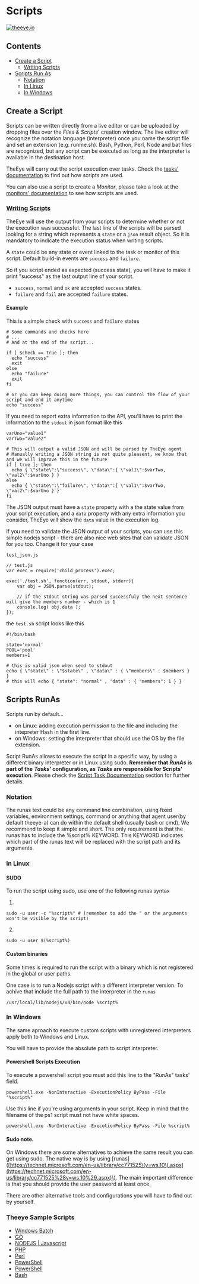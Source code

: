 # Scripts

[![theeye.io](https://theeye.io/img/logo2.png)](https://theeye.io)

## Contents

* [Create a Script](scripts.md#create-a-script)
  * [Writing Scripts](scripts.md#writing-scripts)
* [Scripts Run As](scripts.md#scripts-runas)
  * [Notation](scripts.md#notation)
  * [In Linux](scripts.md#in-linux)
  * [In Windows](scripts.md#in-windows)

## Create a Script

Scripts can be written directly from a live editor or can be uploaded by dropping files over the _Files & Scripts_' creation window. The live editor will recognize the notation language \(interpreter\) once you name the script file and set an extension \(e.g. runme.sh\). Bash, Python, Perl, Node and bat files are recognized, but any script can be executed as long as the interpreter is available in the destination host.

TheEye will carry out the script execution over tasks. Check the [tasks' documentation](tasks.md#create-a-script-task) to find out how scripts are used.

You can also use a script to create a _Monitor_, please take a look at the [monitors' documentation](monitors.md#monitor-type-script) to see how scripts are used.

### [Writing Scripts](https://github.com/CGastrell/theeye-docs/tree/d293fbcbdf032c69af97cd33dc2a36bbabe617bc/scripts/write.md)

TheEye will use the output from your scripts to determine whether or not the execution was successful. The last line of the scripts will be parsed looking for a string which represents a `state` or a `json` result object. So it is mandatory to indicate the execution status when writing scripts.

A `state` could be any state or event linked to the task or monitor of this script. Default build-in events are `success` and `failure`.

So if you script ended as expected \(success state\), you will have to make it print "success" as the last output line of your script.

* `success`, `normal` and `ok` are accepted `success` states.
* `failure` and `fail` are accepted `failure` states.

#### Example

This is a simple check with `success` and `failure` states

```text
# Some commands and checks here
# ...
# And at the end of the script...

if [ $check == true ]; then
  echo "success"
  exit
else
  echo "failure"
  exit
fi

# or you can keep doing more things, you can control the flow of your script and end it anytime
echo "success"
```

If you need to report extra information to the API, you'll have to print the information to the `stdout` in json format like this

```text
varUno="value1"
varTwo="value2"

# This will output a valid JSON and will be parsed by TheEye agent
# Manually writing a JSON string is not quite pleasent, we know that and we will improve this in the future
if [ true ]; then
  echo { \"state\":\"success\", \"data\":{ \"val1\":$varTwo, \"val2\":$varUno } }
else
  echo { \"state\":\"failure\", \"data\":{ \"val1\":$varTwo, \"val2\":$varUno } }
fi
```

The JSON output must have a `state` property with a the state value from your script execution, and a `data` property with any extra information you consider, TheEye will show the `data` value in the execution log.

If you need to validate the JSON output of your scripts, you can use this simple nodejs script - there are also nice web sites that can validate JSON for you too. Change it for your case

`test_json.js`

```text
// test.js
var exec = require('child_process').exec;

exec('./test.sh', function(err, stdout, stderr){
    var obj = JSON.parse(stdout);

    // if the stdout string was parsed successfuly the next sentence will give the members number - which is 1
    console.log( obj.data );
});
```

the `test.sh` script looks like this

```text
#!/bin/bash

state='normal'
POOL='pool'
members=1

# this is valid json when send to stdout
echo { \"state\" : \"$state\" , \"data\" : { \"members\" : $members } }
# this will echo { "state": "normal" , "data" : { "members": 1 } }
```

## Scripts RunAs

Scripts run by default...

* on Linux: adding execution permission to the file and including the intepreter Hash in the first line.
* on Windows: setting the interpreter that should use the OS by the file extension.

Script RunAs allows to execute the script in a specific way, by using a different binary interpreter or in Linux using sudo. **Remember that** _**RunAs**_ **is part of the** _**Tasks'**_ **configuration, as** _**Tasks**_ **are responsible for Scripts' execution**. Please check the [Script Task Documentation](tasks.md#create-a-script-task) section for further details.

### Notation

The runas text could be any command line combination, using fixed variables, environment settings, command or anything that agent user\(by default theeye-a\) can do within the default shell \(usually bash or cmd\). We recommend to keep it simple and short. The only requirement is that the runas has to include the %script% KEYWORD. This KEYWORD indicates which part of the runas text will be replaced with the script path and its arguments.

### In Linux

#### SUDO

To run the script using sudo, use one of the following runas syntax

1.

```text
sudo -u user -c "%script%" # (remember to add the " or the arguments won't be visible by the script)
```

2.

```text
sudo -u user $(%script%)
```

#### Custom binaries

Some times is required to run the script with a binary which is not registered in the global or user paths.

One case is to run a Nodejs script with a different interpreter version. To achive that include the full path to the interpreter in the `runas`

```text
/usr/local/lib/nodejs/v4/bin/node %script%
```

### In Windows

The same aproach to execute custom scripts with unregistered interpreters apply both to Windows and Linux.

You will have to provide the absolute path to script interpreter.

#### Powershell Scripts Execution

To execute a powershell script you must add this line to the "RunAs" tasks' field.

```text
powershell.exe -NonInteractive -ExecutionPolicy ByPass -File "%script%"
```

Use this line if you're using arguments in your script. Keep in mind that the filename of the ps1 script must not have white spaces.

```text
powershell.exe -NonInteractive -ExecutionPolicy ByPass -File %script%
```

#### Sudo note.

On Windows there are some alternatives to achieve the same result you can get using sudo. The native way is by using \[runas\]\([https://technet.microsoft.com/en-us/library/cc771525\(v=ws.10\).aspx](https://technet.microsoft.com/en-us/library/cc771525%28v=ws.10%29.aspx)\). The main important difference is that you should provide the user password at least once.

There are other alternative tools and configurations you will have to find out by yourself.

### Theeye Sample Scripts

* [Windows Batch](https://github.com/theeye-io-team/theeye-docs/blob/master/scripts/examples/example.bat)
* [GO](https://github.com/theeye-io-team/theeye-docs/blob/master/scripts/examples/example.go)
* [NODEJS \| Javascript](https://github.com/theeye-io-team/theeye-docs/blob/master/scripts/examples/example.js)
* [PHP](https://github.com/theeye-io-team/theeye-docs/blob/master/scripts/examples/example.php)
* [Perl](https://github.com/theeye-io-team/theeye-docs/blob/master/scripts/examples/example.pl)
* [PowerShell](https://github.com/theeye-io-team/theeye-docs/blob/master/scripts/examples/example.ps1)
* [PowerShell](https://gist.github.com/theeye-io/ed1f2407b3d3aae90a69af064c3e204a)
* [Bash](https://github.com/theeye-io-team/theeye-docs/blob/master/scripts/examples/example.sh)

